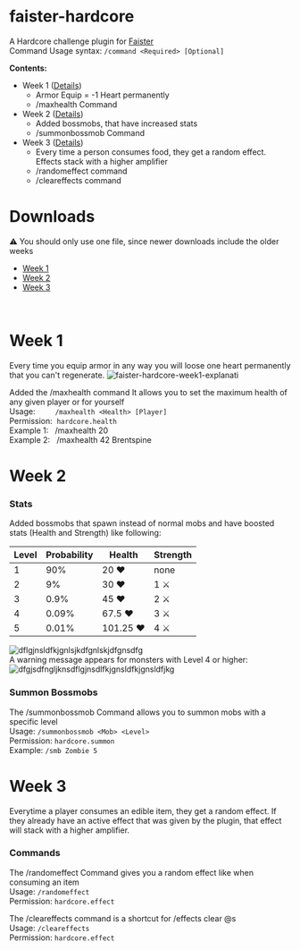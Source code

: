 # faister-hardcore
A Hardcore challenge plugin for [Faister](https://twitch.tv/faister)
<br>Command Usage syntax: `/command <Required> [Optional]`
 
**Contents:**
* Week 1 ([Details](#week-1))
  * Armor Equip = -1 Heart permanently
  * /maxhealth Command  
* Week 2 ([Details](#week-2))
  * Added bossmobs, that have increased stats
  * /summonbossmob Command  
* Week 3 ([Details](#week-3))
  * Every time a person consumes food, they get a random effect. Effects stack with a higher amplifier
  * /randomeffect command
  * /cleareffects command


 # <a name="downloads"></a> Downloads
 ⚠ You should only use one file, since newer downloads include the older weeks
 * [Week 1](https://github.com/brentspine/faister-hardcore/blob/main/out/faisterhardcore-1.0-SNAPSHOT.jar?raw=true)
 * [Week 2](https://github.com/brentspine/faister-hardcore/blob/main/out/faisterhardcore-2.0-SNAPSHOT.jar?raw=true)
 * [Week 3](https://github.com/brentspine/faister-hardcore/blob/main/out/faisterhardcore-3.0-SNAPSHOT.jar?raw=true)
<br>

# <a name="week-1"></a> Week 1
Every time you equip armor in any way you will loose one heart permanently that you can't regenerate.
![faister-hardcore-week1-explanati](https://user-images.githubusercontent.com/55391576/162583791-8bcefafb-b4ea-4ea8-8c56-34e3d1f5007f.gif)

Added the /maxhealth command
It allows you to set the maximum health of any given player or for yourself
<br>Usage: &nbsp; &nbsp; &nbsp; &nbsp; `/maxhealth <Health> [Player]` 
<br>Permission: &nbsp;`hardcore.health`
<br>Example 1: &nbsp; /maxhealth 20
<br>Example 2: &nbsp; /maxhealth 42 Brentspine

# <a name="week-2"></a> Week 2

### Stats
Added bossmobs that spawn instead of normal mobs and have boosted stats (Health and Strength) like following: <br>
 
 | Level   | Probability    | Health     | Strength    |
 | ------- | -------------- | ---------- | ----------- |
 | 1       | 90%            | 20 ❤      | none        |
 | 2       | 9%             | 30 ❤      | 1 ⚔         |
 | 3       | 0.9%           | 45 ❤      | 2 ⚔         |
 | 4       | 0.09%          | 67.5 ❤    | 3 ⚔         |
 | 5       | 0.01%          | 101.25 ❤  | 4 ⚔         |
 
 ![dflgjnsldfkjgnlsjkdfgnlskjdfgnsdfg](https://user-images.githubusercontent.com/55391576/162584688-1f070797-1035-4c72-b71f-695bf71a80e8.JPG)
 <br>A warning message appears for monsters with Level 4 or higher: <br>
![dfgjsdfngljknsdflgjnsdlfkjgnsldfkjgnsldfjkg](https://user-images.githubusercontent.com/55391576/162584815-16576dc5-8871-4d4a-be49-df9f79e1ccb3.JPG)

### Summon Bossmobs
The /summonbossmob Command allows you to summon mobs with a specific level
<br>Usage: `/summonbossmob <Mob> <Level>` 
<br>Permission: `hardcore.summon`
<br>Example: `/smb Zombie 5`

# <a name="week-3"></a> Week 3
Everytime a player consumes an edible item, they get a random effect. If they already have an active effect that was given by the plugin, that effect will stack with a higher amplifier. 

### Commands
The /randomeffect Command gives you a random effect like when consuming an item
<br>Usage: `/randomeffect` 
<br>Permission: `hardcore.effect`

The /cleareffects command is a shortcut for /effects clear @s
<br>Usage: `/cleareffects` 
<br>Permission: `hardcore.effect`

